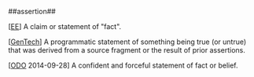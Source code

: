 ##assertion##

\[[EE](SOURCES.md#EE)\] A claim or statement of "fact".

\[[GenTech](SOURCES.md#GenTech)\] A programmatic statement of something being true (or untrue) that was derived from a source fragment or the result of prior assertions.

\[[ODO](http://www.oxforddictionaries.com/definition/english/assertion) 2014-09-28\] A confident and forceful statement of fact or belief.
